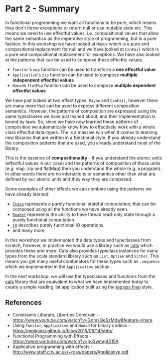 # Part 2 - Summary

In functional programming we want all functions to be pure, which means they don't throw exceptions
or return null or use mutable state etc. This means we need to use effectful values, i.e. compositional values
that allow the same semantics as the imperative style of programming, but in a pure fashion. In this workshop
we have looked at `Maybe` which is a pure and compositional replacement for null and we have looked at `CanFail` 
which is a pure and compositional replacement for exceptions. We have also looked at the patterns that can be 
used to compose these effectful values.

- `Functor`'s `map` function can be used to transform a **one effectful value**
- `Applicative`'s `zip` function can be used to compose **multiple independent effectful values**
- `Monad`s `flatMap` function can be used to compose **multiple dependent effectful values**

We have just looked at two effect types, `Maybe` and `CanFail`, however there are many more that can be used
to express different composition semantics. However, the patterns of composition are expressed using the same 
typeclasses we have just leaned about, and their implementation is bound by laws. So, since we have now learned these
patterns of composition we automatically know how to effectively work with a whole class effectful data-types.
The is a massive win when it comes to learning new libraries that are written in a functional style. If you already
understand the composition patterns that are used, you already understand most of the library.

This is the essence of **compositionality** - If you understand the atomic units (effectful values in our case)
and the patterns of composition of those units (e.g. map, zip and flatMap) then you understand the whole (e.g. a program). 
In other words there are no interactions or semantics other than what are defined by our atomic units and 
they way they are composed.

Some examples of other effects we can combine using the patterns we have already learned

- [`State`](https://typelevel.org/cats/datatypes/state.html) represents a purely functional stateful computation, that can be composed 
   using all the functions we have already seen.
- [`Reader`](https://typelevel.org/cats/datatypes/kleisli.html) represents the ability to have thread read-only state through
  a purely functional computation.
- [`IO`](https://typelevel.org/cats-effect/datatypes/io.html) describes purely functional IO operations.
- and many more

In this workshop we implemented the data types and typeclasses from scratch, however, in practice we would use a library
such as [cats](https://typelevel.org/cats/) which provides these and more. Cats also provides typeclass instances for 
many types from the scala standard library such as `List`, `Option` and `Either`. This means you get many useful
combinators for these types such as `.sequence` which we implemented in the `Appliicative` section.

In the next workshop, we will use the typeclasses and functions from the [cats](https://typelevel.org/cats/) library that 
are equivalent to what we have implemented today to create a simple reading list application built using the 
[tagless final](http://okmij.org/ftp/tagless-final/index.html) style.


## References

- Constraints Liberate, Liberties Constrain - https://www.youtube.com/watch?v=GqmsQeSzMdw&feature=share
- Using `Functor`, `Applicative` and `Monad` for binary codecs - https://mpilquist.github.io/blog/2015/08/14/sbtb/
- Functional Programming with Effects - https://www.youtube.com/watch?v=po3wmq4S15A
- Applicative programming with effects - http://www.staff.city.ac.uk/~ross/papers/Applicative.pdf